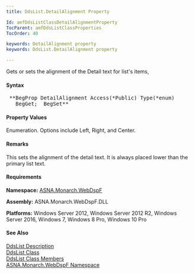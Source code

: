 ```yaml
---
title: DdsList.DetailAlignment Property

Id: amfDdsListClassDetailAlignmentProperty
TocParent: amfDdsListClassProperties
TocOrder: 40

keywords: DetailAlignment property
keywords: DdsList.DetailAlignment property

---
```


Gets or sets the alignment of the Detail text for list's items,

#### Syntax
<pre class="prettyprint"> **BegProp DetailAlignment Access(*Public) Type(*enum)
   BegGet;  BegSet** </pre>

#### Property Values
Enumeration. Options include Left, Right, and Center.

#### Remarks
This sets the alignment of the detail text. It is always placed lower than the primary list text.

#### Requirements
**Namespace:** [ASNA.Monarch.WebDspF](amfWebDspFNamespace.html)

**Assembly:** ASNA.Monarch.WebDspF.DLL

**Platforms:** Windows Server 2012, Windows Server 2012 R2, Windows Server 2016, Windows 7, Windows 8 Pro, Windows 10 Pro

#### See Also
[DdsList Description](amfUnderstandingLists.html)<br /> [ DdsList Class](amfDdsListClass.html) <br /> [ DdsList Class Members](amfDdsListClassMembers.html) <br /> [ ASNA.Monarch.WebDspF Namespace](amfWebDspFNamespace.html) 
